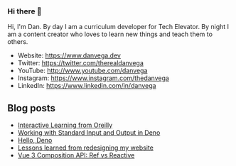 ### Hi there 👋

Hi, I'm Dan. By day I am a curriculum developer for Tech Elevator. By night I am a content creator who loves to learn new things and teach them to others.

- Website: https://www.danvega.dev
- Twitter: https://twitter.com/therealdanvega
- YouTube: http://www.youtube.com/danvega
- Instagram: https://www.instagram.com/thedanvega
- LinkedIn: https://www.linkedin.com/in/danvega

## Blog posts
<!-- BLOG-POST-LIST:START -->
- [Interactive Learning from Oreilly](https://www.danvega.dev/blog/2020/07/30/oreilly-interactive-learning)
- [Working with Standard Input and Output in Deno](https://www.danvega.dev/blog/2020/06/03/deno-stdin-stdout)
- [Hello, Deno](https://www.danvega.dev/blog/2020/05/29/hello-deno)
- [Lessons learned from redesigning my website](https://www.danvega.dev/blog/2020/05/16/website-redesign-lessons-learned)
- [Vue 3 Composition API: Ref vs Reactive](https://www.danvega.dev/blog/2020/02/12/vue3-ref-vs-reactive)
<!-- BLOG-POST-LIST:END -->
